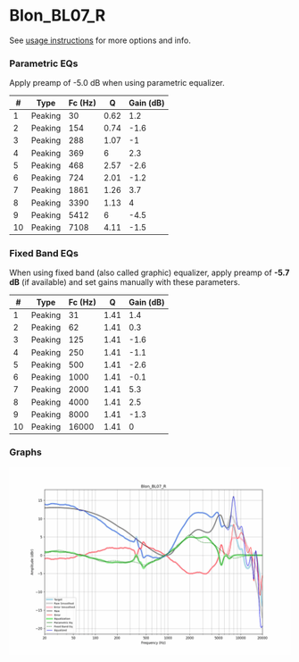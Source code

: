 # Blon_BL07_R
See [usage instructions](https://github.com/jaakkopasanen/AutoEq#usage) for more options and info.

### Parametric EQs
Apply preamp of -5.0 dB when using parametric equalizer.

|   # | Type    |   Fc (Hz) |    Q |   Gain (dB) |
|-----|---------|-----------|------|-------------|
|   1 | Peaking |        30 | 0.62 |         1.2 |
|   2 | Peaking |       154 | 0.74 |        -1.6 |
|   3 | Peaking |       288 | 1.07 |        -1   |
|   4 | Peaking |       369 | 6    |         2.3 |
|   5 | Peaking |       468 | 2.57 |        -2.6 |
|   6 | Peaking |       724 | 2.01 |        -1.2 |
|   7 | Peaking |      1861 | 1.26 |         3.7 |
|   8 | Peaking |      3390 | 1.13 |         4   |
|   9 | Peaking |      5412 | 6    |        -4.5 |
|  10 | Peaking |      7108 | 4.11 |        -1.5 |

### Fixed Band EQs
When using fixed band (also called graphic) equalizer, apply preamp of **-5.7 dB** (if available) and set gains manually with these parameters.

|   # | Type    |   Fc (Hz) |    Q |   Gain (dB) |
|-----|---------|-----------|------|-------------|
|   1 | Peaking |        31 | 1.41 |         1.4 |
|   2 | Peaking |        62 | 1.41 |         0.3 |
|   3 | Peaking |       125 | 1.41 |        -1.6 |
|   4 | Peaking |       250 | 1.41 |        -1.1 |
|   5 | Peaking |       500 | 1.41 |        -2.6 |
|   6 | Peaking |      1000 | 1.41 |        -0.1 |
|   7 | Peaking |      2000 | 1.41 |         5.3 |
|   8 | Peaking |      4000 | 1.41 |         2.5 |
|   9 | Peaking |      8000 | 1.41 |        -1.3 |
|  10 | Peaking |     16000 | 1.41 |         0   |

### Graphs
![](./Blon_BL07_R.png)

